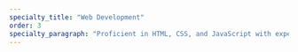 ```yaml
---
specialty_title: "Web Development"
order: 3
specialty_paragraph: "Proficient in HTML, CSS, and JavaScript with experience in modern frameworks like React and Express. Strong foundation in responsive design principles and front-end architecture."
---
```

